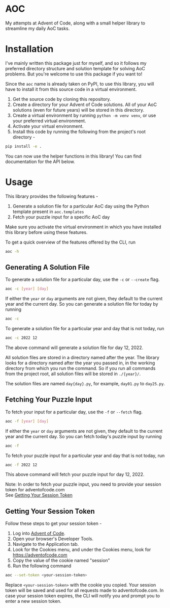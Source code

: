 # AOC
My attempts at Advent of Code, along with a small helper library to streamline my daily AoC tasks.  

# Installation
I've mainly written this package just for myself, and so it follows my preferred directory structure and solution template for solving AoC problems. But you're welcome to use this package if you want to!

Since the `aoc` name is already taken on PyPI, to use this library, you will have to install it from this source code in a virtual environment.

1. Get the source code by cloning this repository.
2. Create a directory for your Advent of Code solutions. All of your AoC solutions (even for future years) will be stored in this directory.
3. Create a virtual environment by running `python -m venv venv`, or use your preferred virtual environment.
4. Activate your virtual environment.
5. Install this code by running the following from the project's root directory -
```bash
pip install -e .
```

You can now use the helper functions in this library! You can find documentation for the API below.

# Usage
This library provides the following features -

1. Generate a solution file for a particular AoC day using the Python template present in `aoc.templates`
2. Fetch your puzzle input for a specific AoC day

Make sure you activate the virtual environment in which you have installed this library before using these features.

To get a quick overview of the features offered by the CLI, run

```bash
aoc -h
```

## Generating A Solution File
To generate a solution file for a particular day, use the `-c` or `--create` flag.

```bash
aoc -c [year] [day]
```

If either the `year` or `day` arguments are not given, they default to the current year and the current day. So you can generate a solution file for today by running 

```bash
aoc -c
```

To generate a solution file for a particular year and day that is not today, run

```bash
aoc -c 2022 12
```

The above command will generate a solution file for day 12, 2022.

All solution files are stored in a directory named after the year. The library looks for a directory named after the year you passed in, in the working directory from which you run the command. So if you run all commands from the project root, all solution files will be stored in `./{year}/`.

The solution files are named `day{day}.py`, for example, `day01.py` to `day25.py`.

## Fetching Your Puzzle Input
To fetch your input for a particular day, use the `-f` or `--fetch` flag.

```bash
aoc -f [year] [day]
```

If either the `year` or `day` arguments are not given, they default to the current year and the current day. So you can fetch today's puzzle input by running 

```bash
aoc -f
```

To fetch your puzzle input for a particular year and day that is not today, run

```bash
aoc -f 2022 12
```

This above command will fetch your puzzle input for day 12, 2022.

Note: In order to fetch your puzzle input, you need to provide your session token for adventofcode.com  
See [Getting Your Session Token](#getting-your-session-token)

## Getting Your Session Token
Follow these steps to get your session token -

1. Log into [Advent of Code](https://adventofcode.com).
2. Open your browser's Developer Tools.
3. Navigate to the Application tab.
4. Look for the Cookies menu, and under the Cookies menu, look for https://adventofcode.com
5. Copy the value of the cookie named "session"
6. Run the following command
```bash
aoc --set-token <your-session-token>
```
Replace `<your-session-token>` with the cookie you copied. Your session token will be saved and used for all requests made to adventofcode.com. In case your session token expires, the CLI will notify you and prompt you to enter a new session token.
